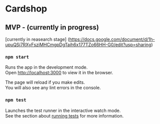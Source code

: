 # Cardshop


## MVP - (currently in progress)

[currently in reasearch stage] (https://docs.google.com/document/d/1h-upuQSj7RXyFsziMHCmgpDgTaih6x177TZo66HH-G0/edit?usp=sharing)

### `npm start`

Runs the app in the development mode.\
Open [http://localhost:3000](http://localhost:3000) to view it in the browser.

The page will reload if you make edits.\
You will also see any lint errors in the console.

### `npm test`

Launches the test runner in the interactive watch mode.\
See the section about [running tests](https://facebook.github.io/create-react-app/docs/running-tests) for more information.

